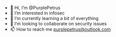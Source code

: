 - 👋 Hi, I’m @PurplePetrus
- 👀 I’m interested in infosec
- 🌱 I’m currently learning a bit of everything
- 💞️ I’m looking to collaborate on security issues
- 📫 How to reach me purplepetrus@outlook.com

<!---
PurplePetrus/PurplePetrus is a ✨ special ✨ repository because its `README.md` (this file) appears on your GitHub profile.
You can click the Preview link to take a look at your changes.
--->
